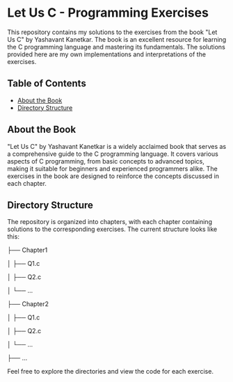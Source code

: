 # Let Us C - Programming Exercises

This repository contains my solutions to the exercises from the book "Let Us C" by Yashavant Kanetkar. The book is an excellent resource for learning the C programming language and mastering its fundamentals. The solutions provided here are my own implementations and interpretations of the exercises.

## Table of Contents

- [About the Book](#about-the-book)
- [Directory Structure](#directory-structure)

## About the Book

"Let Us C" by Yashavant Kanetkar is a widely acclaimed book that serves as a comprehensive guide to the C programming language. It covers various aspects of C programming, from basic concepts to advanced topics, making it suitable for beginners and experienced programmers alike. The exercises in the book are designed to reinforce the concepts discussed in each chapter.

## Directory Structure

The repository is organized into chapters, with each chapter containing solutions to the corresponding exercises. The current structure looks like this:

├── Chapter1

│ ├── Q1.c

│ ├── Q2.c

│ └── ...

├── Chapter2

│ ├── Q1.c

│ ├── Q2.c

│ └── ...

├── ...


Feel free to explore the directories and view the code for each exercise.
